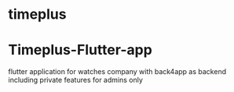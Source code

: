 # timeplus

# Timeplus-Flutter-app
flutter application for watches company with back4app as backend including private features for admins only
